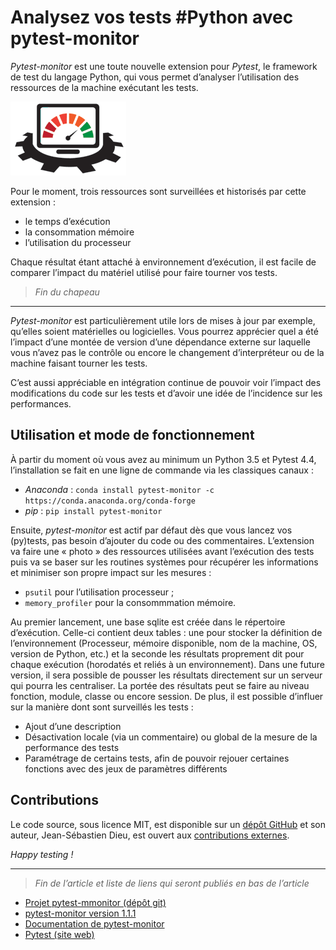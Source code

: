 # Analysez vos tests #Python avec pytest-monitor

_Pytest-monitor_ est une toute nouvelle extension pour _Pytest_, le framework de test du langage Python, qui vous permet d’analyser l’utilisation des ressources de la machine exécutant les tests. 



![Logo Pytest-monitor](https://raw.githubusercontent.com/CFMTech/pytest-monitor/master/docs/sources/_static/pytestmonitor_readme.png)



Pour le moment, trois ressources sont surveillées et historisés par cette extension :



- le temps d’exécution
- la consommation mémoire
- l’utilisation du processeur



Chaque résultat étant attaché à environnement d’exécution, il est facile de comparer l’impact du matériel utilisé pour faire tourner vos tests.

> _Fin du chapeau_
----

_Pytest-monitor_ est particulièrement utile lors de mises à jour par exemple, qu’elles soient matérielles ou logicielles. Vous pourrez apprécier quel a été l’impact d’une montée de version d’une dépendance externe sur laquelle vous n’avez pas le contrôle ou encore le changement d’interpréteur ou de la machine faisant tourner les tests.



C’est aussi appréciable en intégration continue de pouvoir voir l’impact des modifications du code sur les tests et d’avoir une idée de l’incidence sur les performances.



## Utilisation et mode de fonctionnement



À partir du moment où vous avez au minimum un Python 3.5 et Pytest 4.4, l’installation se fait en une ligne de commande via les classiques canaux :



- *Anaconda* : `conda install pytest-monitor -c https://conda.anaconda.org/conda-forge`
- *pip* : `pip install pytest-monitor`



Ensuite, _pytest-monitor_ est actif par défaut dès que vous lancez vos (py)tests, pas besoin d’ajouter du code ou des commentaires. L’extension va faire une « photo » des ressources utilisées avant l’exécution des tests puis va se baser sur les routines systèmes pour récupérer les informations et minimiser son propre impact sur les mesures :



- `psutil` pour l’utilisation processeur ;
- `memory_profiler` pour la consommmation mémoire.



Au premier lancement, une base sqlite est créée dans le répertoire d’exécution. Celle-ci contient deux tables : une pour stocker la définition de l’environnement (Processeur, mémoire disponible, nom de la machine, OS, version de Python, etc.) et la seconde les résultats proprement dit pour chaque exécution (horodatés et reliés à un environnement). Dans une future version, il sera possible de pousser les résultats directement sur un serveur qui pourra les centraliser. La portée des résultats peut se faire au niveau fonction, module, classe ou encore session. De plus, il est possible d’influer sur la manière dont sont surveillés les tests :


- Ajout d’une description
- Désactivation locale (via un commentaire) ou global de la mesure de la performance des tests
- Paramétrage de certains tests, afin de pouvoir rejouer certaines fonctions avec des jeux de paramètres différents


## Contributions
Le code source, sous licence MIT, est disponible sur un [dépôt GitHub](https://github.com/CFMTech/pytest-monitor) et son auteur, Jean-Sébastien Dieu, est ouvert aux [contributions externes](https://pytest-monitor.readthedocs.io/en/latest/contributing.html).


_Happy testing !_

----
> _Fin de l’article et liste de liens qui seront publiés en bas de l’article_

- [Projet pytest-mmonitor (dépôt git)](https://github.com/CFMTech/pytest-monitor)
- [pytest-monitor version 1.1.1](https://github.com/CFMTech/pytest-monitor/releases)
- [Documentation de pytest-monitor](https://pytest-monitor.readthedocs.io/en/latest/index.html)
- [Pytest (site web)](https://docs.pytest.org/)

